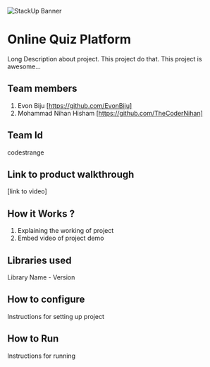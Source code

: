 ![StackUp Banner]([https://tinkerhub.frappe.cloud/files/stackup%20banner.jpeg])
# Online Quiz Platform
Long Description about project. This project do that. This project is awesome...
## Team members
1. Evon Biju [https://github.com/EvonBiju]
2. Mohammad Nihan Hisham [https://github.com/TheCoderNihan]
## Team Id
codestrange
## Link to product walkthrough
[link to video]
## How it Works ?
1. Explaining the working of project
2. Embed video of project demo
## Libraries used
Library Name - Version
## How to configure
Instructions for setting up project
## How to Run
Instructions for running
